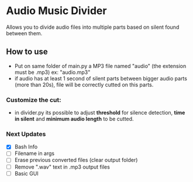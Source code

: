 # Audio Music Divider

Allows you to divide audio files into multiple parts based on silent found between them.


## How to use

- Put on same folder of main.py a MP3 file named "audio" (the extension must be .mp3)
ex: "audio.mp3"
- if audio has at least 1 second of silent parts between bigger audio parts (more than 20s), file will be correctly cutted on this parts.

### Customize the cut:

- in divider.py its possible to adjust **threshold** for silence detection, **time in silent** and **minimum audio length** to be cutted.

### Next Updates
- [X] Bash Info
- [ ] Filename in args
- [ ] Erase previous converted files (clear output folder)
- [ ] Remove ".wav" text in .mp3 output files
- [ ] Basic GUI

